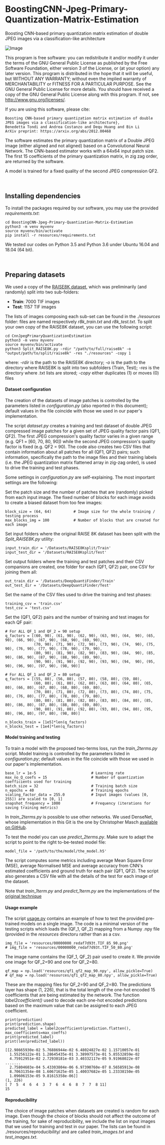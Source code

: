 # BoostingCNN-Jpeg-Primary-Quantization-Matrix-Estimation
Boosting CNN-based primary quantization matrix estimation of double JPEG images via a classification-like architecture

![Image](./resources/vippdiism.png)

This program is free software: you can redistribute it and/or modify it under the terms of the GNU General Public
License as published by the Free Software Foundation, either version 3 of the License, or (at your option) any later
version. This program is distributed in the hope that it will be useful, but WITHOUT ANY WARRANTY; without even the
implied warranty of MERCHANTABILITY or FITNESS FOR A PARTICULAR PURPOSE.  See the GNU General Public License for
more details. You should have received a copy of the GNU General Public License along with this program.
If not, see <http://www.gnu.org/licenses/>.

If you are using this software, please cite:

    Boosting CNN-based primary quantization matrix estimation of double JPEG images via a classification-like architecture}, 
    Benedetta Tondi and Andrea Costanzo and Dequ Huang and Bin Li
    ArXiv preprint: https://arxiv.org/abs/2012.00468
    
The software estimates the primary quantization matrix of a Double JPEG image (either aligned and not aligned) 
based on a Convolutional Neural Network. The CNN-based estimator works with a 64x64 input patch size. 
The first 15 coefficients of the primary quantization matrix, in zig zag order, are returned by the software.

A model is trained for a fixed quality of the second JPEG compression QF2.

<br>

## Installing dependencies

To install the packages required by our software, you may use the provided *requirements.txt*:
```
cd BoostingCNN-Jpeg-Primary-Quantization-Matrix-Estimation
python3 -m venv myvenv
source myvenv/bin/activate
pip install -r resources/requirements.txt
```
We tested our codes on Python 3.5 and Python 3.6 under Ubuntu 16.04 and 18.04 (64 bit).

<br>

## Preparing datasets

We used a copy of the [RAISE8K dataset](http://loki.disi.unitn.it/RAISE/), which was preliminarily 
(and randomly) split into two sub-folders:
* **Train**: 7000 TIF images
* **Test**: 1157 TIF images

The lists of images composing each sub-set can be found in the *./resources* folder: files are named 
respectively *r8k_train.txt* and *r8k_test.txt*. To split your own copy of the RAISE8K dataset, you can use 
the following script:

```
cd CnnJpegPrimaryQuantizationEstimation
python3 -m venv myvenv
source myvenv/bin/activate
python3 Split_RAISE8K.py -rdir "/path/to/full/raise8k" -o "output/path/to/split/raise8k" -res "./resources" -copy 1
```

where: *-rdir* is the path to the RAISE8K directory; *-o* is the path to the directory where RAISE8K is split
into two subfolders (Train, Test); *-res* is the directory where .txt lists are stored; *-copy* either
duplicates (1) or moves (0) files


#### Dataset configuration

The creation of the datasets of image patches is controlled by the parameters listed in *configuration.py* 
(also reported in this document); default values in the file coincide with those we used in our paper's 
implementation.

The script *dataset.py* creates a training and test dataset of double JPEG compressed image patches 
for a given set of JPEG quality factor pairs (QF1, QF2). The first JPEG compression's quality factor 
varies in a given range (e.g. QF1 = [60, 70, 80, 90]) while the second JPEG compression's quality factor is 
fixed (e.g. QF2 = 90). The code also creates two CSV files that contain information about all patches 
for all (QF1, QF2) pairs; such information, specifically the path to the image files and their training labels 
(i.e. the JPEG quantization matrix flattened array in zig-zag order), is used to drive the training and 
test phases.

Some settings in *configuration.py* are self-explaining. The most important settings are the following:

Set the patch size and the number of patches that are (randomly) picked from each input image. The fixed number
of blocks for each image avoids to create a biased dataset from too few images:
```
block_size = (64, 64)          # Image size for the whole training / testing process
max_blocks_img = 100           # Number of blocks that are created for each image
```
Set input folders where the original RAISE 8K dataset has been split with the *Split_RAISE8K.py* utility:
```
input_train_dir = '/Datasets/RAISE8Ksplit/Train'
input_test_dir = '/Datasets/RAISE8Ksplit/Test'
```
Set output folders where the training and test patches and their CSV companions are created, one folder
for each (QF1, QF2) pair, one CSV for joining them all:
```
out_train_dir = '/Datasets/DeepQuantiFinder/Train'
out_test_dir = '/Datasets/DeepQuantiFinder/Test'
```
Set the name of the CSV files used to drive the training and test phases:
```
training_csv = 'train.csv'
test_csv = 'test.csv'
```
Set the (QF1, QF2) pairs and the number of training and test images for each QF pair:
```
# For ALL QF_1 and QF_2 = 90 setup
q_factors = [(60, 90), (61, 90), (62, 90), (63, 90), (64,  90), (65, 90), (66, 90), (67, 90), (68, 90), (69, 90),
             (70, 90), (71, 90), (72, 90), (73, 90), (74,  90), (75, 90), (76, 90), (77, 90), (78, 90), (79, 90),
             (80, 90), (81, 90), (82, 90), (83, 90), (84,  90), (85, 90), (86, 90), (87, 90), (88, 90), (89, 90),
             (90, 90), (91, 90), (92, 90), (93, 90), (94,  90), (95, 90), (96, 90), (97, 90), (98, 90)]

# For ALL QF_1 and QF_2 = 80 setup
q_factors = [(55, 80), (56, 80), (57, 80), (58, 80), (59, 80),
             (60, 80), (61, 80), (62, 80), (63, 80), (64, 80), (65, 80), (66, 80), (67, 80), (68, 80), (69, 80),
             (70, 80), (71, 80), (72, 80), (73, 80), (74, 80), (75, 80), (76, 80), (77, 80), (78, 80), (79, 80),
             (80, 80), (81, 80), (82, 80), (83, 80), (84, 80), (85, 80), (86, 80), (87, 80), (88, 80), (89, 80),
             (90, 80), (91, 80), (92, 80), (93, 80), (94, 80), (95, 80), (96, 80), (97, 80), (98, 80)]
             
n_blocks_train = [1e5]*len(q_factors)
n_blocks_test = [1e4]*len(q_factors)
```

#### Model training and testing

To train a model with the proposed two-terms loss, run the *train_2terms.py* script. Model training is controlled by the parameters listed 
in *configuration.py*; default values in the file coincide with those we used in our paper's implementation.
```
base_lr = 1e-5                         # Learning rate
max_no_Q_coefs = 15                    # Number of quantization coefficients used for training
batch_size = 32                        # Training batch size
n_epochs = 40                          # Training epochs
scaling_factor_data = 255.0            # Input images (values [0, 255]) are scaled to [0, 1]
snapshot_frequency = 1000              # Frequency (iterations for saving training metrics)
```
In *train_2terms.py* is possible to use other networks. We used DenseNet, whose implementation in this Git is 
the one by Christopher Masch [available on GitHub](https://github.com/cmasch/densenet/blob/master/densenet.py).      

To test the model you can use *predict_2terms.py*. Make sure to adapt the script to point to the right 
to-be-tested model file:  
```
model_file = '/path/to/the/model/the_model.h5'
``` 
The script computes some metrics including average Mean Square Error (MSE), average Normalised MSE and average 
accuracy from CNN's estimated coefficients and ground truth for each pair (QF1, QF2). The script also generates
a CSV file with all the details of the test for each image of the dataset.

Note that *train_1term.py* and *predict_1term.py* are the implementations of the [original technique](https://github.com/andreacos/CnnJpegPrimaryQuantizationEstimation)

#### Usage example
The script [usage.py](https://github.com/andreacos/BoostingCNN-Jpeg-Primary-Quantization-Matrix-Estimation/blob/master/usage.py) contains an example of how to test the provided pre-trained models on a single image. The code is a minimal version of the testing scripts which loads the (QF_1, QF_2) mapping from a Numpy .npy file (provided in the *resources* directoru rather than as a csv.

```    
img_file = 'resources/00000000_redaf7d93t.TIF_85_90.png'
# img_file = 'resources/00000000_redaf7d93t.TIF_50_80.png'
``` 
The image name contains the (QF_1, QF_2) pair used to create it. We provide one image for QF_2=90 and one for QF_2=80.

```  
qf_map = np.load('resources/qf1_qf2_map_90.npy', allow_pickle=True)
# qf_map = np.load('resources/qf1_qf2_map_80.npy', allow_pickle=True)
```  
These are the mapping files for QF_2=90 and QF_2=80.
The predictions layer has shape (1, 226), that is the total length of the one-hot encoded 15 coefficients that are being estimated by the network. The function *label2coefficient()* used to decode each one-hot encoded predictions based on the maximum value that can be assigned to each JPEG coefficient.

```
print(prediction)
print(prediction.shape)
predicted_label = label2coefficient(prediction.flatten(), max_coefficients=max_coeffs)
print(predicted_label)
print(len(predicted_label))

[[2.98665930e-02 5.76886944e-02 6.48024827e-02 1.15710057e-01
  1.55256122e-01 1.28645435e-01 3.38997573e-01 5.85532859e-02
  4.75912951e-02 2.72930181e-03 3.40332117e-05 9.91968022e-07
.......
  2.75804603e-04 5.43303804e-06 6.97390760e-07 8.56585913e-08
  8.70631354e-08 1.60671625e-05 1.40037682e-05 1.23338150e-05
  1.09606153e-05 9.81615358e-06]]
(1, 226)
[ 7  5  4  6  4  3  7  6  4  6  8  7  7  8 11]
15
```  

#### Reproducibility
The choice of image patches when datasets are created is random for each image. Even though the choice of blocks
should not affect the outcome of the training, for sake of reproducibility, we include the list on input images
that we used for training and test in our paper. The lists can be found in ./resources/reproducibility/ and are
called *train_images.txt* and *test_images.txt*.
